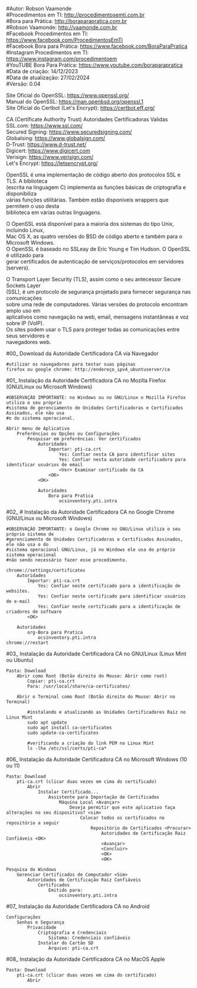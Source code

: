#Autor: Robson Vaamonde<br>
#Procedimentos em TI: http://procedimentosemti.com.br<br>
#Bora para Prática: http://boraparapratica.com.br<br>
#Robson Vaamonde: http://vaamonde.com.br<br>
#Facebook Procedimentos em TI: https://www.facebook.com/ProcedimentosEmTi<br>
#Facebook Bora para Prática: https://www.facebook.com/BoraParaPratica<br>
#Instagram Procedimentos em TI: https://www.instagram.com/procedimentoem<br>
#YouTUBE Bora Para Prática: https://www.youtube.com/boraparapratica<br>
#Data de criação: 14/12/2023<br>
#Data de atualização: 27/02/2024<br>
#Versão: 0.04<br>

Site Oficial do OpenSSL: https://www.openssl.org/<br>
Manual do OpenSSL: https://man.openbsd.org/openssl.1<br>
Site Oficial do Certbot (Let's Encrypt): https://certbot.eff.org/

CA (Certificate Authority Trust) Autoridades Certificadoras Validas<br>
SSL.com: https://www.ssl.com/<br>
Secured Signing: https://www.securedsigning.com/<br>
Globalsing: https://www.globalsign.com/<br>
D-Trust: https://www.d-trust.net/<br>
Digicert: https://www.digicert.com<br>
Verisign: https://www.verisign.com/<br>
Let's Encrypt: https://letsencrypt.org/

OpenSSL é uma implementação de código aberto dos protocolos SSL e TLS. A biblioteca<br>
(escrita na linguagem C) implementa as funções básicas de criptografia e disponibiliza<br>
várias funções utilitárias. Também estão disponíveis wrappers que permitem o uso desta<br>
biblioteca em várias outras linguagens. 

O OpenSSL está disponível para a maioria dos sistemas do tipo Unix, incluindo Linux,<br>
Mac OS X, as quatro versões do BSD de código aberto e também para o Microsoft Windows.<br>
O OpenSSL é baseado no SSLeay de Eric Young e Tim Hudson. O OpenSSL é utilizado para<br>
gerar certificados de autenticação de serviços/protocolos em servidores (servers).

O Transport Layer Security (TLS), assim como o seu antecessor Secure Sockets Layer<br>
(SSL), é um protocolo de segurança projetado para fornecer segurança nas comunicações<br>
sobre uma rede de computadores. Várias versões do protocolo encontram amplo uso em<br>
aplicativos como navegação na web, email, mensagens instantâneas e voz sobre IP (VoIP).<br>
Os sites podem usar o TLS para proteger todas as comunicações entre seus servidores e<br>
navegadores web.

#00_ Download da Autoridade Certificadora CA via Navegador<br>

	#utilizar os navegadores para testar suas páginas
	firefox ou google chrome: http://endereço_ipv4_ubuntuserver/ca

#01_ Instalação da Autoridade Certificadora CA no Mozilla Firefox (GNU/Linux ou Microsoft Windows)<br>

	#OBSERVAÇÃO IMPORTANTE: no Windows ou no GNU/Linux o Mozilla Firefox utiliza o seu próprio
	#sistema de gerenciamento de Unidades Certificadoras e Certificados Assinados, ele não usa
	#o do sistema operacional.

	Abrir menu de Aplicativo
		Preferências ou Opções ou Configurações
			Pesquisar em preferências: Ver certificados
				Autoridades
					Importar: pti-ca.crt
						Yes: Confiar nesta CA para identificar sites
						Yes: Confiar nesta autoridade certificadora para identificar usuários de email
						<Ver> Examinar certificado da CA
					<OK>
				<OK>

				Autoridades
					Bora para Pratica
						ocsinventory.pti.intra

#02_ # Instalação da Autoridade Certificadora CA no Google Chrome (GNU/Linux ou Microsoft Windows)<br>

	#OBSERVAÇÃO IMPORTANTE: o Google Chrome no GNU/Linux utiliza o seu próprio sistema de
	#gerenciamento de Unidades Certificadoras e Certificados Assinados, ele não usa o do
	#sistema operacional GNU/Linux, já no Windows ele usa do próprio sistema operacional
	#não sendo necessário fazer esse procedimento.

	chrome://settings/certificates
		Autoridades
			Importar: pti-ca.crt
				Yes: Confiar neste certificado para a identificação de websites.
				Yes: Confiar neste certificado para identificar usuários de e-mail
				Yes: Confiar neste certificado para a identificação de criadores de software
			<OK>

		Autoridades
			org-Bora para Pratica
				ocsinventory.pti.intra
	chrome://restart

#03_ Instalação da Autoridade Certificadora CA no GNU/Linux (Linux Mint ou Ubuntu)<br>

	Pasta: Download
		Abrir como Root (Botão direito do Mouse: Abrir como root)
			Copiar: pti-ca.crt
			Para: /usr/local/share/ca-certificates/

		Abrir o Terminal como Root (Botão direito do Mouse: Abrir no Terminal)

			#instalando e atualizando as Unidades Certificadores Raiz no Linux Mint
			sudo apt update
			sudo apt install ca-certificates
			sudo update-ca-certificates

			#verificando a criação do link PEM no Linux Mint
			ls -lha /etc/ssl/certs/pti-ca*

#06_ Instalação da Autoridade Certificadora CA no Microsoft Windows (10 ou 11)<br>

	Pasta: Download
		pti-ca.crt (clicar duas vezes em cima do certificado)
			Abrir
				Instalar Certificado...
					Assistente para Importação de Certificados
						Máquina Local <Avançar>
							Deseja permitir que este aplicativo faça alterações no seu dispositivo? <sim>
								Colocar todos os certificados no repositório a seguir
									Repositório de Certificados <Procurar>
										Autoridades de Certificação Raiz Confiáveis <OK>
										<Avançar>
										<Concluir>
										<OK>
										<OK>

	Pesquisa do Windows
		Gerenciar Certificados de Computador <Sim>
			Autoridades de Certificação Raiz Confiáveis
				Certificados
					Emitido para:
						ocsinventory.pti.intra

#07_ Instalação da Autoridade Certificadora CA no Android<br>

	Configurações
		Senhas e Segurança
			Privacidade
				Criptografia e Credenciais
					Sistema: Credenciais confiáveis
				Instalar do Cartão SD
					Arquivo: pti-ca.crt

#08_ Instalação da Autoridade Certificadora CA no MacOS Apple<br>

	Pasta: Download
		pti-ca.crt (clicar duas vezes em cima do certificado)
			Abrir